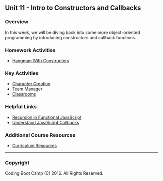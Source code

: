 ## Unit 11 - Intro to Constructors and Callbacks

### Overview

In this week, we will be diving back into some more object-oriented programming by introducing constructors and callback functions.

### Homework Activities

* [Hangman With Constructors](../../../01-Class-Content/11-js-constructors/02-Homework/HomeworkInstructions.md)

### Key Activities

* [Character Creation](../../../01-Class-Content/11-js-constructors/01-Activities/03-CharacterCreate)
* [Team Manager](../../../01-Class-Content/11-js-constructors/01-Activities/08-TeamManager)
* [Classrooms](../../../01-Class-Content/11-js-constructors/01-Activities/10-Classrooms)

### Helpful Links

* [Recursion in Functional JavaScript](https://www.sitepoint.com/recursion-functional-javascript/)
* [Understand JavaScript Callbacks](http://javascriptissexy.com/understand-javascript-callback-functions-and-use-them/)

### Additional Course Resources

* [Curriculum Resources](https://github.com/coding-boot-camp/curriculum-resources)

- - -

### Copyright

Coding Boot Camp (C) 2016. All Rights Reserved.
